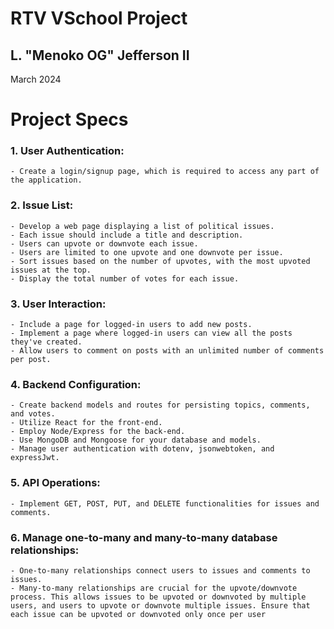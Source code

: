 # RTV VSchool Project
## L. "Menoko OG" Jefferson II

March 2024

# Project Specs

### 1. User Authentication:
    - Create a login/signup page, which is required to access any part of the application.
### 2. Issue List:
    - Develop a web page displaying a list of political issues.
    - Each issue should include a title and description.
    - Users can upvote or downvote each issue.
    - Users are limited to one upvote and one downvote per issue.
    - Sort issues based on the number of upvotes, with the most upvoted issues at the top.
    - Display the total number of votes for each issue.
### 3. User Interaction:
    - Include a page for logged-in users to add new posts.
    - Implement a page where logged-in users can view all the posts they've created.
    - Allow users to comment on posts with an unlimited number of comments per post.
### 4. Backend Configuration:
    - Create backend models and routes for persisting topics, comments, and votes.
    - Utilize React for the front-end.
    - Employ Node/Express for the back-end.
    - Use MongoDB and Mongoose for your database and models.
    - Manage user authentication with dotenv, jsonwebtoken, and expressJwt.
### 5. API Operations:
    - Implement GET, POST, PUT, and DELETE functionalities for issues and comments.

### 6. Manage one-to-many and many-to-many database relationships:
    - One-to-many relationships connect users to issues and comments to issues.
    - Many-to-many relationships are crucial for the upvote/downvote process. This allows issues to be upvoted or downvoted by multiple users, and users to upvote or downvote multiple issues. Ensure that each issue can be upvoted or downvoted only once per user